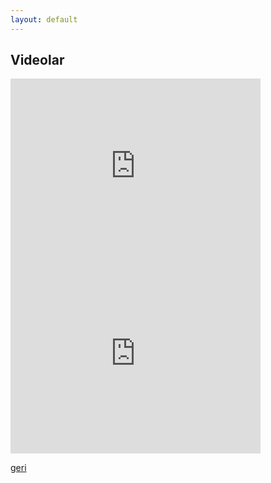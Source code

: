 ```yaml
---
layout: default
---
```


## Videolar

<iframe width="400" height="300" src="https://www.youtube.com/embed/9F2Z1IyC6nc" frameborder="0" allow="accelerometer; autoplay; clipboard-write; encrypted-media; gyroscope; picture-in-picture" allowfullscreen></iframe>

<iframe width="400" height="300" src="https://www.youtube.com/embed/ep07aiLdZL0" frameborder="0" allow="accelerometer; autoplay; clipboard-write; encrypted-media; gyroscope; picture-in-picture" allowfullscreen></iframe>

[geri](./)
